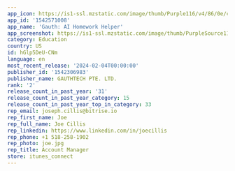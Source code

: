 ```yaml
---
app_icon: https://is1-ssl.mzstatic.com/image/thumb/Purple116/v4/86/0e/ca/860ecabe-355e-1fb7-e3b1-98eded511d2f/AppIcon-1x_U007emarketing-0-7-0-85-220.png/1024x1024bb.png
app_id: '1542571008'
app_name: 'Gauth: AI Homework Helper'
app_screenshot: https://is1-ssl.mzstatic.com/image/thumb/PurpleSource116/v4/fc/9c/29/fc9c2924-c05a-25bb-e7a7-385eab1f7dbd/2507f312-bdfb-4662-aa81-060c508d89d6_o4lADh53SCpIPCeJdAgAwRLAAvzrgrbFk0fnDk.jpg/1284x2778bb.png
category: Education
country: US
id: hGlp5DeU-CNm
language: en
most_recent_release: '2024-02-04T00:00:00'
publisher_id: '1542306983'
publisher_name: GAUTHTECH PTE. LTD.
rank: '2'
release_count_in_past_year: '31'
release_count_in_past_year_category: 15
release_count_in_past_year_top_in_category: 33
rep_email: joseph.cillis@bitrise.io
rep_first_name: Joe
rep_full_name: Joe Cillis
rep_linkedin: https://www.linkedin.com/in/joecillis
rep_phone: +1 518-258-1902
rep_photo: joe.jpg
rep_title: Account Manager
store: itunes_connect
---
```

